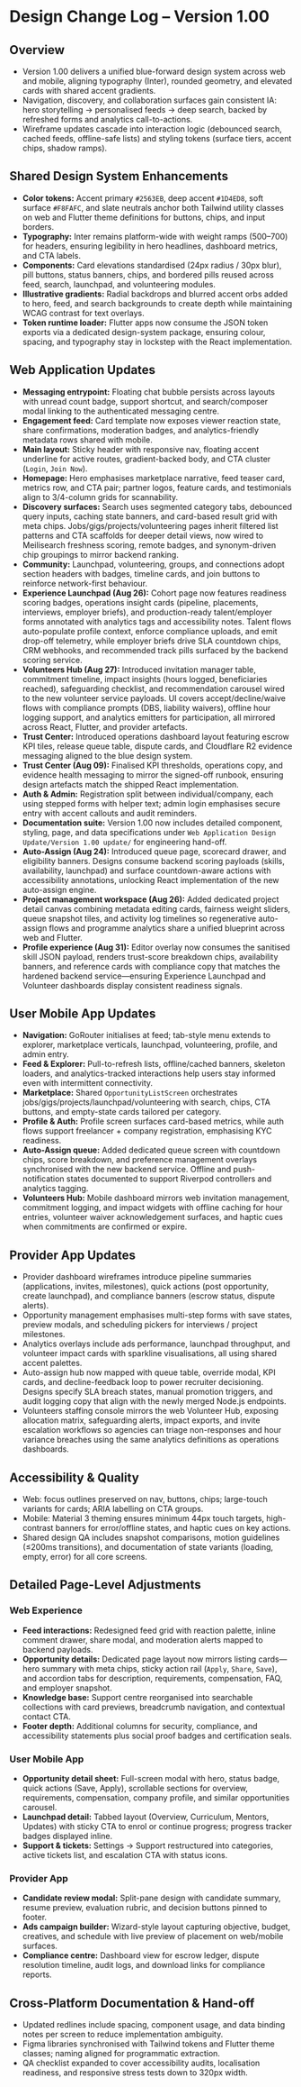 # Design Change Log – Version 1.00

## Overview
- Version 1.00 delivers a unified blue-forward design system across web and mobile, aligning typography (Inter), rounded geometry, and elevated cards with shared accent gradients.
- Navigation, discovery, and collaboration surfaces gain consistent IA: hero storytelling → personalised feeds → deep search, backed by refreshed forms and analytics call-to-actions.
- Wireframe updates cascade into interaction logic (debounced search, cached feeds, offline-safe lists) and styling tokens (surface tiers, accent chips, shadow ramps).

## Shared Design System Enhancements
- **Color tokens:** Accent primary `#2563EB`, deep accent `#1D4ED8`, soft surface `#F8FAFC`, and slate neutrals anchor both Tailwind utility classes on web and Flutter theme definitions for buttons, chips, and input borders.
- **Typography:** Inter remains platform-wide with weight ramps (500–700) for headers, ensuring legibility in hero headlines, dashboard metrics, and CTA labels.
- **Components:** Card elevations standardised (24px radius / 30px blur), pill buttons, status banners, chips, and bordered pills reused across feed, search, launchpad, and volunteering modules.
- **Illustrative gradients:** Radial backdrops and blurred accent orbs added to hero, feed, and search backgrounds to create depth while maintaining WCAG contrast for text overlays.
- **Token runtime loader:** Flutter apps now consume the JSON token exports via a dedicated design-system package, ensuring colour, spacing, and typography stay in lockstep with the React implementation.

## Web Application Updates
- **Messaging entrypoint:** Floating chat bubble persists across layouts with unread count badge, support shortcut, and search/composer modal linking to the authenticated messaging centre.
- **Engagement feed:** Card template now exposes viewer reaction state, share confirmations, moderation badges, and analytics-friendly metadata rows shared with mobile.
- **Main layout:** Sticky header with responsive nav, floating accent underline for active routes, gradient-backed body, and CTA cluster (`Login`, `Join Now`).
- **Homepage:** Hero emphasises marketplace narrative, feed teaser card, metrics row, and CTA pair; partner logos, feature cards, and testimonials align to 3/4-column grids for scannability.
- **Discovery surfaces:** Search uses segmented category tabs, debounced query inputs, caching state banners, and card-based result grid with meta chips. Jobs/gigs/projects/volunteering pages inherit filtered list patterns and CTA scaffolds for deeper detail views, now wired to Meilisearch freshness scoring, remote badges, and synonym-driven chip groupings to mirror backend ranking.
- **Community:** Launchpad, volunteering, groups, and connections adopt section headers with badges, timeline cards, and join buttons to reinforce network-first behaviour.
- **Experience Launchpad (Aug 26):** Cohort page now features readiness scoring badges, operations insight cards (pipeline, placements, interviews, employer briefs), and production-ready talent/employer forms annotated with analytics tags and accessibility notes. Talent flows auto-populate profile context, enforce compliance uploads, and emit drop-off telemetry, while employer briefs drive SLA countdown chips, CRM webhooks, and recommended track pills surfaced by the backend scoring service.
- **Volunteers Hub (Aug 27):** Introduced invitation manager table, commitment timeline, impact insights (hours logged, beneficiaries reached), safeguarding checklist, and recommendation carousel wired to the new volunteer service payloads. UI covers accept/decline/waive flows with compliance prompts (DBS, liability waivers), offline hour logging support, and analytics emitters for participation, all mirrored across React, Flutter, and provider artefacts.
- **Trust Center:** Introduced operations dashboard layout featuring escrow KPI tiles, release queue table, dispute cards, and Cloudflare R2 evidence messaging aligned to the blue design system.
- **Trust Center (Aug 09):** Finalised KPI thresholds, operations copy, and evidence health messaging to mirror the signed-off runbook, ensuring design artefacts match the shipped React implementation.
- **Auth & Admin:** Registration split between individual/company, each using stepped forms with helper text; admin login emphasises secure entry with accent callouts and audit reminders.
- **Documentation suite:** Version 1.00 now includes detailed component, styling, page, and data specifications under `Web Application Design Update/Version 1.00 update/` for engineering hand-off.
- **Auto-Assign (Aug 24):** Introduced queue page, scorecard drawer, and eligibility banners. Designs consume backend scoring payloads (skills, availability, launchpad) and surface countdown-aware actions with accessibility annotations, unlocking React implementation of the new auto-assign engine.
- **Project management workspace (Aug 26):** Added dedicated project detail canvas combining metadata editing cards, fairness weight sliders, queue snapshot tiles, and activity log timelines so regenerative auto-assign flows and programme analytics share a unified blueprint across web and Flutter.
- **Profile experience (Aug 31):** Editor overlay now consumes the sanitised skill JSON payload, renders trust-score breakdown chips, availability banners, and reference cards with compliance copy that matches the hardened backend service—ensuring Experience Launchpad and Volunteer dashboards display consistent readiness signals.

## User Mobile App Updates
- **Navigation:** GoRouter initialises at feed; tab-style menu extends to explorer, marketplace verticals, launchpad, volunteering, profile, and admin entry.
- **Feed & Explorer:** Pull-to-refresh lists, offline/cached banners, skeleton loaders, and analytics-tracked interactions help users stay informed even with intermittent connectivity.
- **Marketplace:** Shared `OpportunityListScreen` orchestrates jobs/gigs/projects/launchpad/volunteering with search, chips, CTA buttons, and empty-state cards tailored per category.
- **Profile & Auth:** Profile screen surfaces card-based metrics, while auth flows support freelancer + company registration, emphasising KYC readiness.
- **Auto-Assign queue:** Added dedicated queue screen with countdown chips, score breakdown, and preference management overlays synchronised with the new backend service. Offline and push-notification states documented to support Riverpod controllers and analytics tagging.
- **Volunteers Hub:** Mobile dashboard mirrors web invitation management, commitment logging, and impact widgets with offline caching for hour entries, volunteer waiver acknowledgement surfaces, and haptic cues when commitments are confirmed or expire.

## Provider App Updates
- Provider dashboard wireframes introduce pipeline summaries (applications, invites, milestones), quick actions (post opportunity, create launchpad), and compliance banners (escrow status, dispute alerts).
- Opportunity management emphasises multi-step forms with save states, preview modals, and scheduling pickers for interviews / project milestones.
- Analytics overlays include ads performance, launchpad throughput, and volunteer impact cards with sparkline visualisations, all using shared accent palettes.
- Auto-assign hub now mapped with queue table, override modal, KPI cards, and decline-feedback loop to power recruiter decisioning. Designs specify SLA breach states, manual promotion triggers, and audit logging copy that align with the newly merged Node.js endpoints.
- Volunteers staffing console mirrors the web Volunteer Hub, exposing allocation matrix, safeguarding alerts, impact exports, and invite escalation workflows so agencies can triage non-responses and hour variance breaches using the same analytics definitions as operations dashboards.

## Accessibility & Quality
- Web: focus outlines preserved on nav, buttons, chips; large-touch variants for cards; ARIA labelling on CTA groups.
- Mobile: Material 3 theming ensures minimum 44px touch targets, high-contrast banners for error/offline states, and haptic cues on key actions.
- Shared design QA includes snapshot comparisons, motion guidelines (≤200ms transitions), and documentation of state variants (loading, empty, error) for all core screens.

## Detailed Page-Level Adjustments
### Web Experience
- **Feed interactions:** Redesigned feed grid with reaction palette, inline comment drawer, share modal, and moderation alerts mapped to backend payloads.
- **Opportunity details:** Dedicated page layout now mirrors listing cards—hero summary with meta chips, sticky action rail (`Apply`, `Share`, `Save`), and accordion tabs for description, requirements, compensation, FAQ, and employer snapshot.
- **Knowledge base:** Support centre reorganised into searchable collections with card previews, breadcrumb navigation, and contextual contact CTA.
- **Footer depth:** Additional columns for security, compliance, and accessibility statements plus social proof badges and certification seals.

### User Mobile App
- **Opportunity detail sheet:** Full-screen modal with hero, status badge, quick actions (Save, Apply), scrollable sections for overview, requirements, compensation, company profile, and similar opportunities carousel.
- **Launchpad detail:** Tabbed layout (Overview, Curriculum, Mentors, Updates) with sticky CTA to enrol or continue progress; progress tracker badges displayed inline.
- **Support & tickets:** Settings → Support restructured into categories, active tickets list, and escalation CTA with status icons.

### Provider App
- **Candidate review modal:** Split-pane design with candidate summary, resume preview, evaluation rubric, and decision buttons pinned to footer.
- **Ads campaign builder:** Wizard-style layout capturing objective, budget, creatives, and schedule with live preview of placement on web/mobile surfaces.
- **Compliance centre:** Dashboard view for escrow ledger, dispute resolution timeline, audit logs, and download links for compliance reports.

## Cross-Platform Documentation & Hand-off
- Updated redlines include spacing, component usage, and data binding notes per screen to reduce implementation ambiguity.
- Figma libraries synchronised with Tailwind tokens and Flutter theme classes; naming aligned for programmatic extraction.
- QA checklist expanded to cover accessibility audits, localisation readiness, and responsive stress tests down to 320px width.
